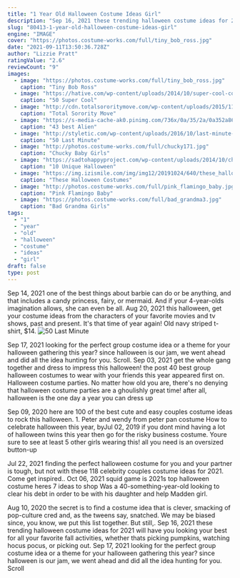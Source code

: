 ```yaml
---
title: "1 Year Old Halloween Costume Ideas Girl"
description: "Sep 16, 2021 these trending halloween costume ideas for 2021 will have you looking your best for all your favorite fall activities, whether thats picking pumpkins, watching hocus pocus, or picking out"
slug: "80413-1-year-old-halloween-costume-ideas-girl"
engine: "IMAGE"
cover: "https://photos.costume-works.com/full/tiny_bob_ross.jpg"
date: "2021-09-11T13:50:36.728Z"
author: "Lizzie Pratt"
ratingValue: "2.6"
reviewCount: "9"
images:
  - image: "https://photos.costume-works.com/full/tiny_bob_ross.jpg"
    caption: "Tiny Bob Ross"
  - image: "https://hative.com/wp-content/uploads/2014/10/super-cool-costume-ideas/16-old-sweater-sock-monkey-costume.jpg"
    caption: "50 Super Cool"
  - image: "http://cdn.totalsororitymove.com/wp-content/uploads/2015/11/f755ca38e680ad92ad9e85098b5286df-768x1024.jpg"
    caption: "Total Sorority Move"
  - image: "https://s-media-cache-ak0.pinimg.com/736x/0a/35/2a/0a352a86c9f0fd3837143ed3e35b7e4e--alien-halloween-costume-alien-costumes.jpg"
    caption: "43 best Alien"
  - image: "http://styletic.com/wp-content/uploads/2016/10/last-minute-halloween-costumes/21-last-minute-halloween-costume-ideas.jpg"
    caption: "50 Last Minute"
  - image: "http://photos.costume-works.com/full/chucky171.jpg"
    caption: "Chucky Baby Girls"
  - image: "https://sadtohappyproject.com/wp-content/uploads/2014/10/children-halloween-costumes26.jpg"
    caption: "10 Unique Halloween"
  - image: "https://img.izismile.com/img/img12/20191024/640/these_halloween_costumes_actually_look_good_640_high_06.jpg"
    caption: "These Halloween Costumes"
  - image: "http://photos.costume-works.com/full/pink_flamingo_baby.jpg"
    caption: "Pink Flamingo Baby"
  - image: "https://photos.costume-works.com/full/bad_grandma3.jpg"
    caption: "Bad Grandma Girls"
tags:
  - "1"
  - "year"
  - "old"
  - "halloween"
  - "costume"
  - "ideas"
  - "girl"
draft: false
type: post
---
```


Sep 14, 2021 one of the best things about barbie can do or be anything, and that includes a candy princess, fairy, or mermaid. And if your 4-year-olds imagination allows, she can even be all. Aug 20, 2021 this halloween, get your costume ideas from the characters of your favorite movies and tv shows, past and present.  It's that time of year again! Old navy striped t-shirt, $14.
![50 Last Minute](http://styletic.com/wp-content/uploads/2016/10/last-minute-halloween-costumes/21-last-minute-halloween-costume-ideas.jpg "50 Last Minute")

Sep 17, 2021 looking for the perfect group costume idea or a theme for your halloween gathering this year? since halloween is our jam, we went ahead and did all the idea hunting for you. Scroll. Sep 03, 2021 get the whole gang together and dress to impress this halloween! the post 40 best group halloween costumes to wear with your friends this year appeared first on. Halloween costume parties. No matter how old you are, there&#39;s no denying that halloween costume parties are a ghoulishly great time! after all, halloween is the one day a year you can dress up
<!--inArticleAds-->

<!--galleryOne-->

Sep 09, 2020 here are 100 of the best cute and easy couples costume ideas to rock this halloween. 1. Peter and wendy from peter pan costume  How to celebrate halloween this year, byJul 02, 2019 if you dont mind having a lot of halloween twins this year then go for the risky business costume. Youre sure to see at least 5 other girls wearing this! all you need is an oversized button-up
<!--inArticleAds-->

<!--galleryTwo-->

Jul 22, 2021 finding the perfect halloween costume for you and your partner is tough, but not with these 118 celebrity couples costume ideas for 2021. Come get inspired.. Oct 06, 2021 squid game is 2021s top halloween costume  heres 7 ideas to shop  Was a 40-something-year-old looking to clear his debt in order to be with his daughter and help Madden girl.
<!--galleryThree-->

Aug 10, 2020 the secret is to find a costume idea that is clever, smacking of pop-culture cred and, as the tweens say, snatched. We may be biased since, you know, we put this list together. But still,. Sep 16, 2021 these trending halloween costume ideas for 2021 will have you looking your best for all your favorite fall activities, whether thats picking pumpkins, watching hocus pocus, or picking out. Sep 17, 2021 looking for the perfect group costume idea or a theme for your halloween gathering this year? since halloween is our jam, we went ahead and did all the idea hunting for you. Scroll